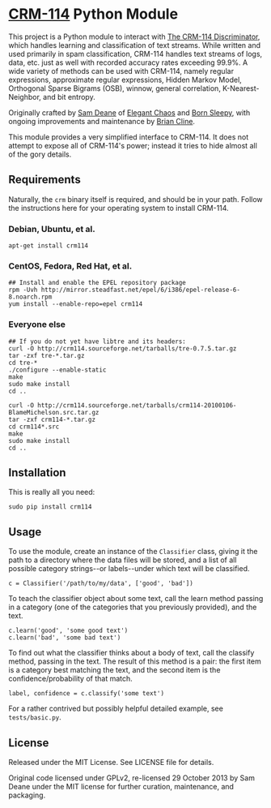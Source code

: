 [CRM-114][1] Python Module
==========================

This project is a Python module to interact with [The CRM-114
Discriminator][2], which handles learning and classification of text streams.
While written and used primarily in spam classification, CRM-114 handles text
streams of logs, data, etc. just as well with recorded accuracy rates
exceeding 99.9%. A wide variety of methods can be used with CRM-114, namely
regular expressions, approximate regular expressions, Hidden Markov Model,
Orthogonal Sparse Bigrams (OSB), winnow, general correlation,
K-Nearest-Neighbor, and bit entropy.

Originally crafted by [Sam Deane][3] of [Elegant Chaos][4] and
[Born Sleepy][5], with ongoing improvements and maintenance by
[Brian Cline][6].

This module provides a very simplified interface to CRM-114. It does not
attempt to expose all of CRM-114's power; instead it tries to hide almost all
of the gory details.



Requirements
------------

Naturally, the `crm` binary itself is required, and should be in your path.
Follow the instructions here for your operating system to install CRM-114.


### Debian, Ubuntu, et al.

    apt-get install crm114

### CentOS, Fedora, Red Hat, et al.

    ## Install and enable the EPEL repository package
    rpm -Uvh http://mirror.steadfast.net/epel/6/i386/epel-release-6-8.noarch.rpm
    yum install --enable-repo=epel crm114

### Everyone else

    ## If you do not yet have libtre and its headers:
    curl -O http://crm114.sourceforge.net/tarballs/tre-0.7.5.tar.gz
    tar -zxf tre-*.tar.gz
    cd tre-*
    ./configure --enable-static
    make
    sudo make install
    cd ..

    curl -O http://crm114.sourceforge.net/tarballs/crm114-20100106-BlameMichelson.src.tar.gz
    tar -zxf crm114-*.tar.gz
    cd crm114*.src
    make
    sudo make install
    cd ..



Installation
------------

This is really all you need:

    sudo pip install crm114



Usage
-----

To use the module, create an instance of the `Classifier` class, giving it the
path to a directory where the data files will be stored, and a list of all
possible category strings--or labels--under which text will be classified.

    c = Classifier('/path/to/my/data', ['good', 'bad'])

To teach the classifier object about some text, call the learn method passing
in a category (one of the categories that you previously provided), and the
text.

    c.learn('good', 'some good text')
    c.learn('bad', 'some bad text')

To find out what the classifier thinks about a body of text, call the classify
method, passing in the text. The result of this method is a pair: the first
item is a category best matching the text, and the second item is the
confidence/probability of that match.

    label, confidence = c.classify('some text')

For a rather contrived but possibly helpful detailed example, see
`tests/basic.py`.


License
-------

Released under the MIT License. See LICENSE file for details.

Original code licensed under GPLv2, re-licensed 29 October 2013 by Sam Deane
under the MIT license for further curation, maintenance, and packaging.


  [1]: http://en.wikipedia.org/wiki/CRM_114_(fictional_device)
  [2]: http://crm114.sourceforge.net/
  [3]: https://github.com/samdeane
  [4]: http://www.elegantchaos.com/
  [5]: http://bornsleepy.com/
  [6]: https://github.com/briancline
